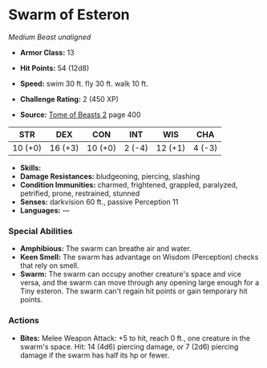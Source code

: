 # Swarm of Esteron

*Medium* *Beast* *unaligned*

- **Armor Class:** 13
- **Hit Points:** 54 (12d8)
- **Speed:** swim 30 ft. fly 30 ft. walk 10 ft.

- **Challenge Rating:** 2 (450 XP)
- **Source:** [Tome of Beasts 2](https://koboldpress.com/kpstore/product/tome-of-beasts-2-for-5th-edition) page 400

| STR | DEX | CON | INT | WIS | CHA |
| --- | --- | --- | --- | --- | --- |
| 10 (+0) | 16 (+3) | 10 (+0) | 2 (-4) | 12 (+1) | 4 (-3) |

- **Skills:** 
- **Damage Resistances:** bludgeoning, piercing, slashing
- **Condition Immunities:** charmed, frightened, grappled, paralyzed, petrified, prone, restrained, stunned
- **Senses:** darkvision 60 ft., passive Perception 11
- **Languages:** —

### Special Abilities

- **Amphibious:** The swarm can breathe air and water.
- **Keen Smell:** The swarm has advantage on Wisdom (Perception) checks that rely on smell.
- **Swarm:** The swarm can occupy another creature's space and vice versa, and the swarm can move through any opening large enough for a Tiny esteron. The swarm can't regain hit points or gain temporary hit points.

### Actions

- **Bites:** Melee Weapon Attack: +5 to hit, reach 0 ft., one creature in the swarm's space. Hit: 14 (4d6) piercing damage, or 7 (2d6) piercing damage if the swarm has half its hp or fewer.


